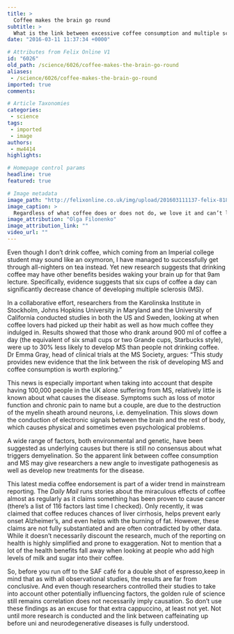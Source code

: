 ```yaml
---
title: >
  Coffee makes the brain go round
subtitle: >
  What is the link between excessive coffee consumption and multiple sclerosis?
date: "2016-03-11 11:37:34 +0000"

# Attributes from Felix Online V1
id: "6026"
old_path: /science/6026/coffee-makes-the-brain-go-round
aliases:
 - /science/6026/coffee-makes-the-brain-go-round
imported: true
comments:

# Article Taxonomies
categories:
 - science
tags:
 - imported
 - image
authors:
 - mw4414
highlights:

# Homepage control params
headline: true
featured: true

# Image metadata
image_path: "http://felixonline.co.uk/img/upload/201603111137-felix-8189896503_377474128d_o.jpg"
image_caption: >
  Regardless of what coffee does or does not do, we love it and can’t live without it.
image_attribution: "Olga Filonenko"
image_attribution_link: ""
video_url: ""
---
```


Even though I don’t drink coffee, which coming from an Imperial college student may sound like an oxymoron, I have managed to successfully get through all-nighters on tea instead. Yet new research suggests that drinking coffee may have other benefits besides waking your brain up for that 9am lecture. Specifically, evidence suggests that six cups of coffee a day can significantly decrease chance of developing multiple sclerosis (MS).

In a collaborative effort, researchers from the Karolinska Institute in Stockholm, Johns Hopkins University in Maryland and the University of California conducted studies in both the US and Sweden, looking at when coffee lovers had picked up their habit as well as how much coffee they indulged in. Results showed that those who drank around 900 ml of coffee a day (the equivalent of six small cups or two Grande cups, Starbucks style), were up to 30% less likely to develop MS than people not drinking coffee. Dr Emma Gray, head of clinical trials at the MS Society, argues: “This study provides new evidence that the link between the risk of developing MS and coffee consumption is worth exploring.”

This news is especially important when taking into account that despite having 100,000 people in the UK alone suffering from MS, relatively little is known about what causes the disease. Symptoms such as loss of motor function and chronic pain to name but a couple, are due to the destruction of the myelin sheath around neurons, i.e. demyelination. This slows down the conduction of electronic signals between the brain and the rest of body, which causes physical and sometimes even psychological problems.

A wide range of factors, both environmental and genetic, have been suggested as underlying causes but there is still no consensus about what triggers demyelination. So the apparent link between coffee consumption and MS may give researchers a new angle to investigate pathogenesis as well as develop new treatments for the disease.

This latest media coffee endorsement is part of a wider trend in mainstream reporting. The _Daily Mail_ runs stories about the miraculous effects of coffee almost as regularly as it claims something has been proven to cause cancer (there’s a list of 116 factors last time I checked). Only recently, it was claimed that coffee reduces chances of liver cirrhosis, helps prevent early onset Alzheimer’s, and even helps with the burning of fat. However, these claims are not fully substantiated and are often contradicted by other data. While it doesn’t necessarily discount the research, much of the reporting on health is highly simplified and prone to exaggeration. Not to mention that a lot of the health benefits fall away when looking at people who add high levels of milk and sugar into their coffee.

So, before you run off to the SAF café for a double shot of espresso,keep in mind that as with all observational studies, the results are far from conclusive. And even though researchers controlled their studies to take into account other potentially influencing factors, the golden rule of science still remains correlation does not necessarily imply causation. So don’t use these findings as an excuse for that extra cappuccino, at least not yet. Not until more research is conducted and the link between caffeinating up before uni and neurodegenerative diseases is fully understood.
